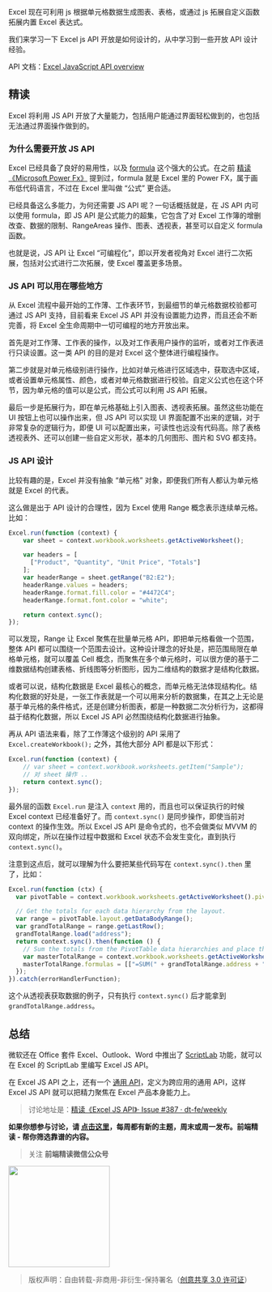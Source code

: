 Excel 现在可利用 js 根据单元格数据生成图表、表格，或通过 js 拓展自定义函数拓展内置 Excel 表达式。

我们来学习一下 Excel js API 开放是如何设计的，从中学习到一些开放 API 设计经验。

API 文档：[Excel JavaScript API overview](https://docs.microsoft.com/en-us/office/dev/add-ins/reference/overview/excel-add-ins-reference-overview)

## 精读

Excel 将利用 JS API 开放了大量能力，包括用户能通过界面轻松做到的，也包括无法通过界面操作做到的。

### 为什么需要开放 JS API

Excel 已经具备了良好的易用性，以及 [formula](https://support.microsoft.com/en-us/office/overview-of-formulas-in-excel-ecfdc708-9162-49e8-b993-c311f47ca173) 这个强大的公式。在之前 [精读《Microsoft Power Fx》](https://github.com/ascoders/weekly/blob/master/%E5%89%8D%E6%B2%BF%E6%8A%80%E6%9C%AF/211.%E7%B2%BE%E8%AF%BB%E3%80%8AMicrosoft%20Power%20Fx%E3%80%8B.md) 提到过，formula 就是 Excel 里的 Power FX，属于画布低代码语言，不过在 Excel 里叫做 “公式” 更合适。

已经具备这么多能力，为何还需要 JS API 呢？一句话概括就是，在 JS API 内可以使用 formula，即 JS API 是公式能力的超集，它包含了对 Excel 工作簿的增删改查、数据的限制、RangeAreas 操作、图表、透视表，甚至可以自定义 formula 函数。

也就是说，JS API 让 Excel “可编程化”，即以开发者视角对 Excel 进行二次拓展，包括对公式进行二次拓展，使 Excel 覆盖更多场景。

### JS API 可以用在哪些地方

从 Excel 流程中最开始的工作薄、工作表环节，到最细节的单元格数据校验都可通过 JS API 支持，目前看来 Excel JS API 并没有设置能力边界，而且还会不断完善，将 Excel 全生命周期中一切可编程的地方开放出来。

首先是对工作薄、工作表的操作，以及对工作表用户操作的监听，或者对工作表进行只读设置。这一类 API 的目的是对 Excel 这个整体进行编程操作。

第二步就是对单元格级别进行操作，比如对单元格进行区域选中，获取选中区域，或者设置单元格属性、颜色，或者对单元格数据进行校验。自定义公式也在这个环节，因为单元格的值可以是公式，而公式可以利用 JS API 拓展。

最后一步是拓展行为，即在单元格基础上引入图表、透视表拓展。虽然这些功能在 UI 按钮上也可以操作出来，但 JS API 可以实现 UI 界面配置不出来的逻辑，对于非常复杂的逻辑行为，即便 UI 可以配置出来，可读性也远没有代码高。除了表格透视表外、还可以创建一些自定义形状，基本的几何图形、图片和 SVG 都支持。

### JS API 设计

比较有趣的是，Excel 并没有抽象 “单元格” 对象，即便我们所有人都认为单元格就是 Excel 的代表。

这么做是出于 API 设计的合理性，因为 Excel 使用 Range 概念表示连续单元格。比如：

```js
Excel.run(function (context) {
    var sheet = context.workbook.worksheets.getActiveWorksheet();

    var headers = [
      ["Product", "Quantity", "Unit Price", "Totals"]
    ];
    var headerRange = sheet.getRange("B2:E2");
    headerRange.values = headers;
    headerRange.format.fill.color = "#4472C4";
    headerRange.format.font.color = "white";

    return context.sync();
});
```

可以发现，Range 让 Excel 聚焦在批量单元格 API，即把单元格看做一个范围，整体 API 都可以围绕一个范围去设计。这种设计理念的好处是，把范围局限在单格单元格，就可以覆盖 Cell 概念，而聚焦在多个单元格时，可以很方便的基于二维数据结构创建表格、折线图等分析图形，因为二维结构的数据才是结构化数据。

或者可以说，结构化数据是 Excel 最核心的概念，而单元格无法体现结构化。结构化数据的好处是，一张工作表就是一个可以用来分析的数据集，在其之上无论是基于单元格的条件格式，还是创建分析图表，都是一种数据二次分析行为，这都得益于结构化数据，所以 Excel JS API 必然围绕结构化数据进行抽象。

再从 API 语法来看，除了工作薄这个级别的 API 采用了 `Excel.createWorkbook();` 之外，其他大部分 API 都是以下形式：

```js
Excel.run(function (context) {
    // var sheet = context.workbook.worksheets.getItem("Sample");
    // 对 sheet 操作 ..
    return context.sync();
});
```

最外层的函数 `Excel.run` 是注入 `context` 用的，而且也可以保证执行的时候 Excel context 已经准备好了。而 `context.sync()` 是同步操作，即使当前对 context 的操作生效。所以 Excel JS API 是命令式的，也不会做类似 MVVM 的双向绑定，所以在操作过程中数据和 Excel 状态不会发生变化，直到执行 `context.sync()`。

注意到这点后，就可以理解为什么要把某些代码写在 `context.sync().then` 里了，比如：

```js
Excel.run(function (ctx) {
  var pivotTable = context.workbook.worksheets.getActiveWorksheet().pivotTables.getItem("Farm Sales");

  // Get the totals for each data hierarchy from the layout.
  var range = pivotTable.layout.getDataBodyRange();
  var grandTotalRange = range.getLastRow();
  grandTotalRange.load("address");
  return context.sync().then(function () {
    // Sum the totals from the PivotTable data hierarchies and place them in a new range, outside of the PivotTable.
    var masterTotalRange = context.workbook.worksheets.getActiveWorksheet().getRange("E30");
    masterTotalRange.formulas = [["=SUM(" + grandTotalRange.address + ")"]];
  });
}).catch(errorHandlerFunction);
```

这个从透视表获取数据的例子，只有执行 `context.sync()` 后才能拿到 `grandTotalRange.address`。

## 总结

微软还在 Office 套件 Excel、Outlook、Word 中推出了 [ScriptLab](https://docs.microsoft.com/zh-cn/office/dev/add-ins/overview/explore-with-script-lab) 功能，就可以在 Excel 的 ScriptLab 里编写 Excel JS API。

在 Excel JS API 之上，还有一个 [通用 API](https://docs.microsoft.com/zh-cn/javascript/api/office?view=common-js-preview)，定义为跨应用的通用 API，这样 Excel JS API 就可以把精力聚焦在 Excel 产品本身能力上。

> 讨论地址是：[精读《Excel JS API》· Issue #387 · dt-fe/weekly](https://github.com/dt-fe/weekly/issues/387)

**如果你想参与讨论，请 [点击这里](https://github.com/dt-fe/weekly)，每周都有新的主题，周末或周一发布。前端精读 - 帮你筛选靠谱的内容。**

> 关注 **前端精读微信公众号**

<img width=200 src="https://img.alicdn.com/tfs/TB165W0MCzqK1RjSZFLXXcn2XXa-258-258.jpg">

> 版权声明：自由转载-非商用-非衍生-保持署名（[创意共享 3.0 许可证](https://creativecommons.org/licenses/by-nc-nd/3.0/deed.zh)）


